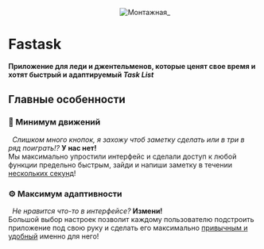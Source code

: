 &nbsp;&nbsp;&nbsp;&nbsp;&nbsp;&nbsp;&nbsp;&nbsp;&nbsp;&nbsp;&nbsp;&nbsp;&nbsp;&nbsp;&nbsp;&nbsp;&nbsp;&nbsp;&nbsp;&nbsp;&nbsp;&nbsp;&nbsp;&nbsp;&nbsp;&nbsp;&nbsp;&nbsp;&nbsp;&nbsp;&nbsp;&nbsp;&nbsp;&nbsp;&nbsp;&nbsp;&nbsp;&nbsp;&nbsp;&nbsp;&nbsp;&nbsp;&nbsp;&nbsp;&nbsp;&nbsp;&nbsp;&nbsp;&nbsp;&nbsp; &nbsp;&nbsp;&nbsp;&nbsp;&nbsp;&nbsp;![Монтажная_](https://github.com/user-attachments/assets/68970cc0-e487-4256-8852-955646ce947a)
#  Fastask 

  **Приложение для леди и джентельменов, которые ценят свое время и хотят быстрый и адаптируемый _Task List_**

## Главные особенности
### :dash: Минимум движений
&nbsp; *Слишком много кнопок, я захожу чтоб заметку сделать или в три в ряд поиграть!?* **У нас нет!**  
Мы максимально упростили интерфейс и сделали доступ к любой функции предельно быстрым, зайди и напиши заметку в течении <ins>нескольких секунд</ins>!  

### :gear: Максимум адаптивности
&nbsp; *Не нравится что-то в интерфейсе?* **Измени!**  
Большой выбор настроек позволит каждому пользователю подстроить приложение под свою руку и сделать его максимально <ins>привычным и удобный</ins> именно для него!  

